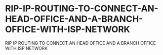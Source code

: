 # RIP-IP-ROUTING-TO-CONNECT-AN-HEAD-OFFICE-AND-A-BRANCH-OFFICE-WITH-ISP-NETWORK
RIP IP ROUTING TO CONNECT AN HEAD OFFICE AND A BRANCH OFFICE WITH ISP NETWORK
